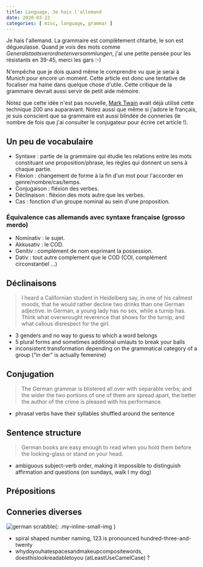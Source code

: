 ```yaml
---
title: Language, Je hais l'allemand
date: 2020-03-22
categories: [ misc, language, grammar ]
---
```


Je hais l'allemand. La grammaire est complètement chtarbé, le son est dégueulasse.
Quand je vois des mots comme *Generalstaatsverordnetenversammlungen*, j'ai une petite pensée pour les résistants en 39-45, merci les gars :-)

N'empêche que je dois quand même le comprendre vu que je serai à Munich pour encore un moment.
Cette article est donc une tentative de focaliser ma haine dans quelque chose d'utile.
Cette critique de la grammaire devrait aussi servir de petit aide mémoire.

Notez que cette idée n'est pas nouvelle, [Mark Twain][0] avait déjà utilisé cette technique 200 ans auparavant.
Notez aussi que même si j'adore le français, je suis conscient que sa grammaire est aussi blindée de conneries (le nombre de fois que j'ai consulter le conjugateur pour écrire cet article !).


## Un peu de vocabulaire

* Syntaxe : partie de la grammaire qui étudie les relations entre les mots constituant une proposition/phrase, les règles qui donnent un sens à chaque partie.
* Fléxion : changement de forme à la fin d'un mot pour l'accorder en genre/nombre/cas/temps.
* Conjugaison : fléxion des verbes.
* Déclinaison : fléxion des mots autre que les verbes.
* Cas : fonction d'un groupe nominal au sein d'une proposition.

### Équivalence cas allemands avec syntaxe française (grosso merdo)

* Nominativ : le sujet.
* Akkusativ : le COD.
* Genitiv : complément de nom exprimant la possession.
* Dativ : tout autre complement que le COD (COI, complément circonstantiel ...)

## Déclinaisons

> I heard a Californian student in Heidelberg say, in one of his calmest moods, that he would rather decline two drinks than one German adjective.
> In German, a young lady has no sex, while a turnip has. Think what overwrought reverence that shows for the turnip, and what callous disrespect for the girl.

* 3 genders and no way to guess to which a word belongs
* 5 plural forms and sometimes additional umlauts to break your balls
* inconsistent transformation depending on the grammatical category of a group ("in der" is actually femenine)

## Conjugation

> The German grammar is blistered all over with separable verbs; and the wider the two portions of one of them are spread apart, the better the author of the crime is pleased with his performance.

* phrasal verbs have their syllables shuffled around the sentence

## Sentence structure

> German books are easy enough to read when you hold them before the looking-glass or stand on your head.

* ambiguous subject-verb order, making it impossible to distinguish affirmation and questions (on sundays, walk I my dog)

## Prépositions

## Conneries diverses

![german scrabble][1]{: .my-inline-small-img }

* spiral shaped number naming, 123 is pronounced hundred-three-and-twenty
* whydoyouhatespacesandmakeupcompositewords, doesthislookreadabletoyou (atLeastUseCamelCase) ?

[0]: https://www.cs.utah.edu/~gback/awfgrmlg.html
[1]: https://bonkersworld.net/img/2014.11.11_german_scrabble.png
